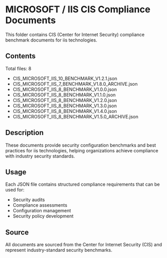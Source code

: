 # MICROSOFT / IIS CIS Compliance Documents

This folder contains CIS (Center for Internet Security) compliance benchmark documents for iis technologies.

## Contents

Total files: 8

- CIS_MICROSOFT_IIS_10_BENCHMARK_V1.2.1.json
- CIS_MICROSOFT_IIS_7_BENCHMARK_V1.8.0_ARCHIVE.json
- CIS_MICROSOFT_IIS_8_BENCHMARK_V1.0.0.json
- CIS_MICROSOFT_IIS_8_BENCHMARK_V1.1.0.json
- CIS_MICROSOFT_IIS_8_BENCHMARK_V1.2.0.json
- CIS_MICROSOFT_IIS_8_BENCHMARK_V1.3.0.json
- CIS_MICROSOFT_IIS_8_BENCHMARK_V1.4.0.json
- CIS_MICROSOFT_IIS_8_BENCHMARK_V1.5.0_ARCHIVE.json


## Description

These documents provide security configuration benchmarks and best practices for iis technologies, helping organizations achieve compliance with industry security standards.

## Usage

Each JSON file contains structured compliance requirements that can be used for:
- Security audits
- Compliance assessments  
- Configuration management
- Security policy development

## Source

All documents are sourced from the Center for Internet Security (CIS) and represent industry-standard security benchmarks.
